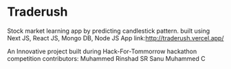 # Traderush
Stock market learning app by predicting candlestick pattern.
built using Next JS, React JS, Mongo DB, Node JS
App link:http://traderush.vercel.app/

An Innovative project built during Hack-For-Tommorrow hackathon competition
contributors:
Muhammed Rinshad SR
Sanu Muhammed C
